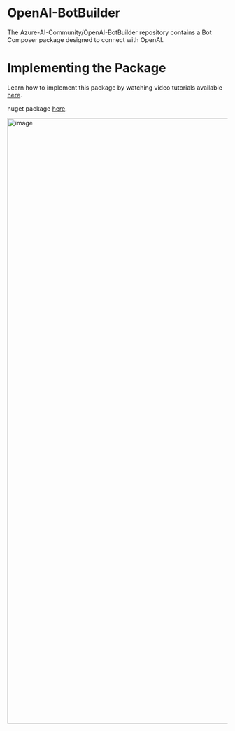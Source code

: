 # OpenAI-BotBuilder

The Azure-AI-Community/OpenAI-BotBuilder repository contains a Bot Composer package designed to connect with OpenAI.

# Implementing the Package

Learn how to implement this package by watching video tutorials available [here](https://www.youtube.com/watch?v=1MqpdFGUYxc&list=PL-PgMmMmma8Dz25wbkXSyio6LbbYZlc0h).

nuget package [here](https://www.nuget.org/packages/AzureAI.Community.OpenAI.Bot.Builder.Prompt/).

<img width="1382" alt="image" src="https://github.com/Azure-AI-Community/OpenAI-BotBuilder/assets/16264167/43e106e6-d588-4902-bb68-f84a7ce359d8">

